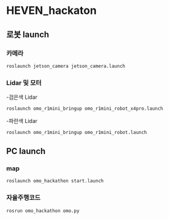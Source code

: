 # HEVEN_hackaton

## 로봇 launch

### 카메라

```bash
roslaunch jetson_camera jetson_camera.launch
```

### Lidar 및 모터

-검은색 Lidar

```bash
roslaunch omo_r1mini_bringup omo_r1mini_robot_x4pro.launch
```

-파란색 Lidar

```bash
roslaunch omo_r1mini_bringup omo_r1mini_robot.launch
```


## PC launch

### map

```bash
roslaunch omo_hackathon start.launch
```

### 자율주행코드

```bash
rosrun omo_hackathon omo.py
```
